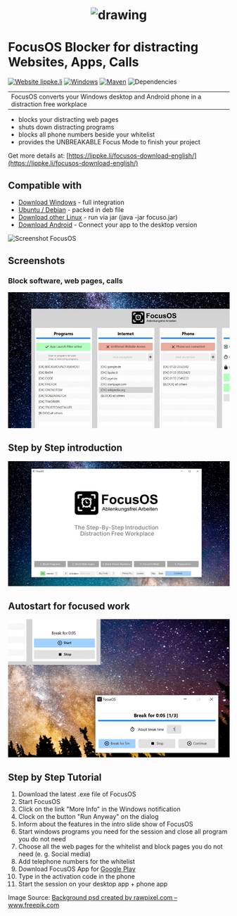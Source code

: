 <h1 align="center"><img src="https://lippke.li/wp-content/uploads/2021/09/2021-09-04-Mockup-with-FocusOS2.png" alt="drawing" style="margin:auto;"/></h1>

# FocusOS Blocker for distracting Websites, Apps, Calls
 [![Website lippke.li](https://img.shields.io/website-up-down-green-red/http/monip.org.svg)](https://lippke.li/) [![Windows](https://svgshare.com/i/ZhY.svg)](https://svgshare.com/i/ZhY.svg) [![Maven](https://badgen.net/badge/icon/maven?icon=maven&label)](https://https://maven.apache.org/)
![Dependencies](https://img.shields.io/badge/dependencies-up%20to%20date-brightgreen.svg)
<table>
<tr>
<td>
FocusOS converts your Windows desktop and Android phone in a distraction free workplace
</td>
</tr>
</table>

- blocks your distracting web pages
- shuts down distracting programs
- blocks all phone numbers beside your whitelist
- provides the UNBREAKABLE Focus Mode to finish your project

Get more details at: [https://lippke.li/focusos-download-english/](https://lippke.li/focusos-download-english/)

## Compatible with

- [Download Windows](https://s.pgei.de/focusosnewdownload) - full integration
- [Ubuntu / Debian](https://s.pgei.de/focusosnewdownloaddeb) - packed in deb file
- [Download other Linux](https://s.pgei.de/focusosnewdownloadjar) - run via jar (java -jar focuso.jar)
- [Download Android](https://s.pgei.de/playocus) - Connect your app to the desktop version 

![Screenshot FocusOS](https://fapi.lippke.li/img/MainFocusOS.png "Logo Title Text 1")
## Screenshots
### Block software, web pages, calls
![Block](block.png "Block")
## Step by Step introduction
![Step by Step](intro.png "Step by Step")
## Autostart for focused work
![Autostart](auto.png "Autostart")

## Step by Step Tutorial

1. Download the latest .exe file of FocusOS
2. Start FocusOS
3. Click on the link "More Info" in the Windows notification
4. Clock on the button "Run Anyway" on the dialog
5. Inform about the features in the intro slide show of FocusOS
6. Start windows programs you need for the session and close all program you do not need
7. Choose all the web pages for the whitelist and block pages you do not need (e. g. Social media)
8. Add telephone numbers for the whitelist
9. Download FocusOS App for [Google Play](https://s.pgei.de/playocus)
10. Type in the activation code in the phone
11. Start the session on your desktop app + phone app

Image Source: <a href="https://www.freepik.com/psd/background">Background psd created by rawpixel.com – www.freepik.com</a>
